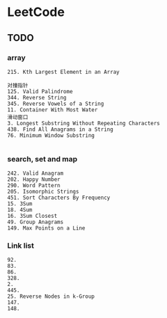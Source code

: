 # LeetCode



## TODO

### array

```text
215. Kth Largest Element in an Array

对撞指针
125. Valid Palindrome
344. Reverse String
345. Reverse Vowels of a String
11. Container With Most Water
滑动窗口
3. Longest Substring Without Repeating Characters
438. Find All Anagrams in a String
76. Minimum Window Substring


```

### search, set and map

```text
242. Valid Anagram
202. Happy Number
290. Word Pattern
205. Isomorphic Strings
451. Sort Characters By Frequency
15. 3Sum
18. 4Sum
16. 3Sum Closest
49. Group Anagrams
149. Max Points on a Line
```

### Link list

```text
92. 
83.
86.
328.
2.
445.
25. Reverse Nodes in k-Group
147.
148.
```

